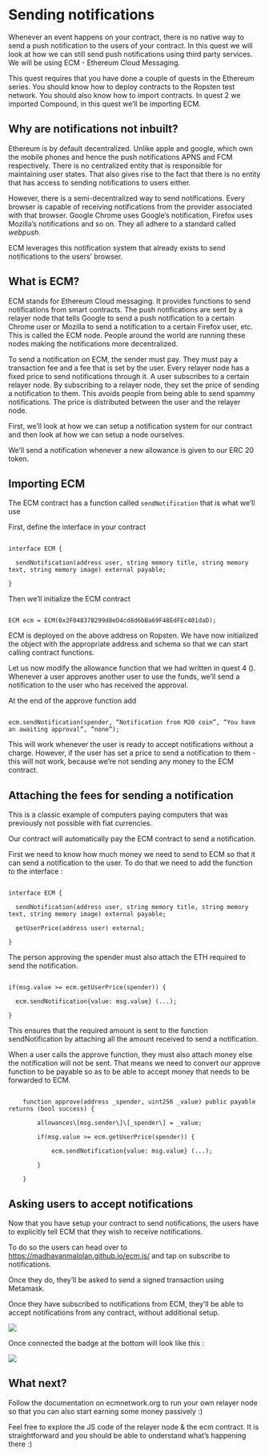 # Sending notifications
Whenever an event happens on your contract, there is no native way to send a push notification to the users of your contract. In this quest we will look at how we can still send push notifications using third party services. We will be using ECM - Ethereum Cloud Messaging. 

This quest requires that you have done a couple of quests in the Ethereum series. You should know how to deploy contracts to the Ropsten test network. You should also know how to import contracts. In quest 2 we imported Compound, in this quest we’ll be importing ECM.
## Why are notifications not inbuilt?
Ethereum is by default decentralized. Unlike apple and google, which own the mobile phones and hence the push notifications APNS and FCM respectively. There is no centralized entity that is responsible for maintaining user states. That also gives rise to the fact that there is no entity that has access to sending notifications to users either.

However, there is a semi-decentralized way to send notifications. Every browser is capable of receiving notifications from the provider associated with that browser. Google Chrome uses Google’s notification, Firefox uses Mozilla’s notifications and so on. They all adhere to a standard called *webpush*. 

ECM leverages this notification system that already exists to send notifications to the users’ browser.
## What is ECM?
ECM stands for Ethereum Cloud messaging. It provides functions to send notifications from smart contracts. The push notifications are sent by a relayer node that tells Google to send a push notification to a certain Chrome user or Mozilla to send a notification to a certain Firefox user, etc. This is called the ECM node. People around the world are running these nodes making the notifications more decentralized.

To send a notification on ECM, the sender must pay. They must pay a transaction fee and a fee that is set by the user. Every relayer node has a fixed price to send notifications through it. A user subscribes to a certain relayer node. By subscribing to a relayer node, they set the price of sending a notification to them. This avoids people from being able to send spammy notifications. The price is distributed between the user and the relayer node.

First, we’ll look at how we can setup a notification system for our contract and then look at how we can setup a node ourselves. 

We’ll send a notification whenever a new allowance is given to our ERC 20 token.
## Importing ECM
The ECM contract has a function called `sendNotification` that is what we’ll use

First, define the interface in your contract

```

interface ECM {

  sendNotification(address user, string memory title, string memory text, string memory image) external payable;

}

```

Then we’ll initialize the ECM contract 

```

ECM ecm = ECM(0x2F04837B299d8eD4cd8d6bBa69F48EdFEc401daD);

```

ECM is deployed on the above address on Ropsten. We have now initialized the object with the appropriate address and schema so that we can start calling contract functions. 

Let us now modify the allowance function that we had written in quest 4 (). Whenever a user approves another user to use the funds, we’ll send a notification to the user who has received the approval. 

At the end of the approve function add 

```

ecm.sendNotification(spender, “Notification from M20 coin”, “You have an awaiting approval”, “none”);

```

This will work whenever the user is ready to accept notifications without a charge. However, if the user has set a price to send a notification to them - this will not work, because we’re not sending any money to the ECM contract.
## Attaching the fees for sending a notification
This is a classic example of computers paying computers that was previously not possible with fiat currencies. 

Our contract will automatically pay the ECM contract to send a notification. 

First we need to know how much money we need to send to ECM so that it can send a notification to the user. To do that we need to add the function to the interface :

```

interface ECM {

  sendNotification(address user, string memory title, string memory text, string memory image) external payable;

  getUserPrice(address user) external;

}

```

The person approving the spender must also attach the ETH required to send the notification.

```

if(msg.value >= ecm.getUserPrice(spender)) {

  ecm.sendNotification{value: msg.value} (...);

}

```

This ensures that the required amount is sent to the function sendNotification by attaching all the amount received to send a notification. 

When a user calls the approve function, they must also attach money else the notification will not be sent. That means we need to convert our approve function to be payable so as to be able to accept money that needs to be forwarded to ECM. 

```

    function approve(address _spender, uint256 _value) public payable returns (bool success) {

        allowances\[msg.sender\]\[_spender\] = _value;

        if(msg.value >= ecm.getUserPrice(spender)) {

            ecm.sendNotification{value: msg.value} (...);

        }

    }

```
## Asking users to accept notifications
Now that you have setup your contract to send notifications, the users have to explicitly tell ECM that they wish to receive notifications. 

To do so the users can head over to https://madhavanmalolan.github.io/ecm.js/ and tap on subscribe to notifications. 

Once they do, they’ll be asked to send a signed transaction using Metamask.

Once they have subscribed to notifications from ECM, they’ll be able to accept notifications from any contract, without additional setup.

![](https://qb-content-staging.s3.ap-south-1.amazonaws.com/public/fb231f7d-06af-4aff-bca3-fd51cb633f77/8c920b78-2b93-45ac-90c6-6538cfa94a0d.jpg)

Once connected the badge at the bottom will look like this :

![](https://qb-content-staging.s3.ap-south-1.amazonaws.com/public/fb231f7d-06af-4aff-bca3-fd51cb633f77/82c44a39-48fd-44db-9072-66e5a5b4df7d.jpg)
## What next?
Follow the documentation on ecmnetwork.org to run your own relayer node so that you can also start earning some money passively :)

Feel free to explore the JS code of the relayer node & the ecm contract. It is straightforward and you should be able to understand what’s happening there :)
